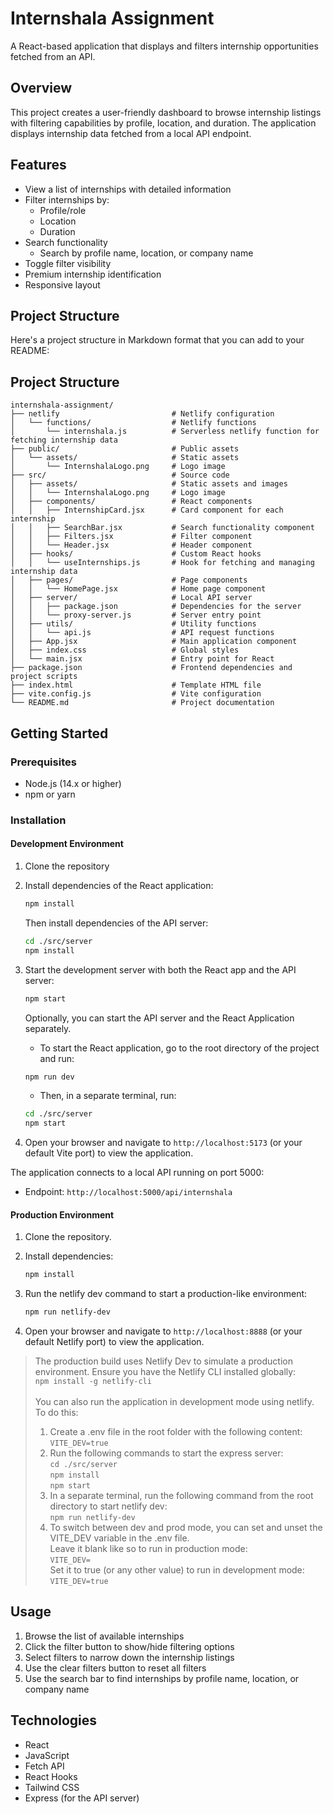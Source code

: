 # Internshala Assignment

A React-based application that displays and filters internship opportunities fetched from an API.

## Overview

This project creates a user-friendly dashboard to browse internship listings with filtering capabilities by profile, location, and duration. The application displays internship data fetched from a local API endpoint.

## Features

- View a list of internships with detailed information
- Filter internships by:
    - Profile/role
    - Location
    - Duration
- Search functionality
    - Search by profile name, location, or company name
- Toggle filter visibility
- Premium internship identification
- Responsive layout

## Project Structure

Here's a project structure in Markdown format that you can add to your README:


## Project Structure

```
internshala-assignment/
├── netlify                         # Netlify configuration
│   └── functions/                  # Netlify functions
│       └── internshala.js          # Serverless netlify function for fetching internship data
├── public/                         # Public assets
│   └── assets/                     # Static assets
│       └── InternshalaLogo.png     # Logo image
├── src/                            # Source code
│   ├── assets/                     # Static assets and images
│   │   └── InternshalaLogo.png     # Logo image
│   ├── components/                 # React components
│   │   ├── InternshipCard.jsx      # Card component for each internship
│   │   ├── SearchBar.jsx           # Search functionality component
│   │   ├── Filters.jsx             # Filter component
│   │   └── Header.jsx              # Header component
│   ├── hooks/                      # Custom React hooks
│   │   └── useInternships.js       # Hook for fetching and managing internship data
│   ├── pages/                      # Page components
│   │   └── HomePage.jsx            # Home page component
│   ├── server/                     # Local API server
│   │   ├── package.json            # Dependencies for the server
│   │   └── proxy-server.js         # Server entry point
│   ├── utils/                      # Utility functions
│   │   └── api.js                  # API request functions
│   ├── App.jsx                     # Main application component
│   ├── index.css                   # Global styles
│   └── main.jsx                    # Entry point for React
├── package.json                    # Frontend dependencies and project scripts
├── index.html                      # Template HTML file
├── vite.config.js                  # Vite configuration
└── README.md                       # Project documentation
```

## Getting Started

### Prerequisites

- Node.js (14.x or higher)
- npm or yarn

### Installation

#### Development Environment

1. Clone the repository

2. Install dependencies of the React application:
    ```bash
    npm install
    ```
   Then install dependencies of the API server:
    ```bash
    cd ./src/server
    npm install
    ```

3. Start the development server with both the React app and the API server:
    ```bash
    npm start
    ```
   
   Optionally, you can start the API server and the React Application separately.
   - To start the React application, go to the root directory of the project and run:
   ```bash   
   npm run dev
   ```
   - Then, in a separate terminal, run:
   ```bash
   cd ./src/server
   npm start
   ```

4. Open your browser and navigate to `http://localhost:5173` (or your default Vite port) to view the application.

The application connects to a local API running on port 5000:
- Endpoint: `http://localhost:5000/api/internshala`

#### Production Environment

1. Clone the repository.

2. Install dependencies:
    ```bash
    npm install
    ```

3. Run the netlify dev command to start a production-like environment:
    ```bash
    npm run netlify-dev
    ```
   
4. Open your browser and navigate to `http://localhost:8888` (or your default Netlify port) to view the application.

> The production build uses Netlify Dev to simulate a production environment. Ensure you have the Netlify CLI installed globally:
    <br>```
       npm install -g netlify-cli
    ```<br><br>
> You can also run the application in development mode using netlify. To do this:
> 1. Create a .env file in the root folder with the following content:
    <br>```
       VITE_DEV=true
    ```<br>
> 2. Run the following commands to start the express server:
    <br>```
       cd ./src/server
    ```
    <br>```
         npm install
    ```
     <br>```
         npm start
    ```<br>
> 3. In a separate terminal, run the following command from the root directory to start netlify dev:
    <br>```
       npm run netlify-dev
    ```<br>
> 4. To switch between dev and prod mode, you can set and unset the VITE_DEV variable in the .env file.<br>Leave it blank like so to run in production mode:
    <br>```
       VITE_DEV=
    ```<br>
    Set it to true (or any other value) to run in development mode:
    <br>```
       VITE_DEV=true
    ```<br>

## Usage

1. Browse the list of available internships
2. Click the filter button to show/hide filtering options
3. Select filters to narrow down the internship listings
4. Use the clear filters button to reset all filters
5. Use the search bar to find internships by profile name, location, or company name

## Technologies

- React
- JavaScript
- Fetch API
- React Hooks
- Tailwind CSS
- Express (for the API server)
